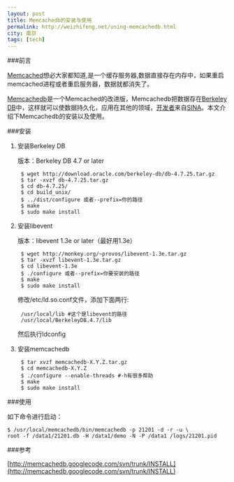 ```yaml
---
layout: post
title: Memcachedb的安装与使用
permalink: http://weizhifeng.net/using-memcachedb.html
city: 南京
tags: [tech]
---
```


###前言

[Memcached]想必大家都知道,是一个缓存服务器,数据直接存在内存中，如果重启memcached进程或者重启服务器，数据就都消失了。

[Memcachedb]是一个Memcached的改进版，Memcachedb把数据存在[Berkeley DB][1]中，这样就可以使数据持久化，应用在其他的领域，[开发者][2]来自[SINA]。本文介绍下Memcachedb的安装以及使用。

###安装

1. 安装Berkeley DB 
   
   版本：Berkeley DB 4.7 or later

		$ wget http://download.oracle.com/berkeley-db/db-4.7.25.tar.gz
		$ tar -xvzf db-4.7.25.tar.gz
		$ cd db-4.7.25/
		$ cd build_unix/
		$ ../dist/configure 或者--prefix=你的路径
		$ make
		$ sudo make install

2. 安装libevent

   版本：libevent 1.3e or later（最好用1.3e）
   
		$ wget http://monkey.org/~provos/libevent-1.3e.tar.gz
		$ tar -xvzf libevent-1.3e.tar.gz
		$ cd libevent-1.3e
		$ ./configure 或者--prefix=你要安装的路径
		$ make
		$ sudo make install

    修改/etc/ld.so.conf文件，添加下面两行:

		/usr/local/lib #这个是libevent的路径
		/usr/local/BerkeleyDB.4.7/lib

    然后执行ldconfig

3. 安装memcachedb

		$ tar xvzf memcachedb-X.Y.Z.tar.gz
		$ cd memcachedb-X.Y.Z
		$ ./configure --enable-threads #-h有很多帮助
		$ make
		$ sudo make install

###使用

如下命令进行启动：

	$ /usr/local/memcachedb/bin/memcachedb -p 21201 -d -r -u \
	root -f /data1/21201.db -H /data1/demo -N -P /data1 /logs/21201.pid


###参考

[http://memcachedb.googlecode.com/svn/trunk/INSTALL](http://memcachedb.googlecode.com/svn/trunk/INSTALL)

[Memcached]: http://www.danga.com/memcached/ "Memcached"
[Memcachedb]: http://memcachedb.org/ "Memcachedb"
[1]: http://www.oracle.com/database/berkeley-db/db/index.html "berkeley db"
[2]: http://stvchu.org/ "stvchu"
[SINA]: http://sina.com "SINA"